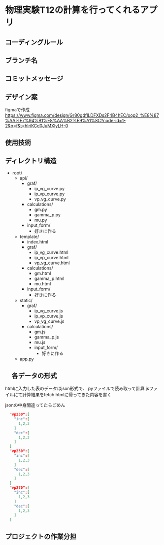 # 物理実験T12の計算を行ってくれるアプリ

## コーディングルール

## ブランチ名

## コミットメッセージ

## デザイン案

figmaで作成
<https://www.figma.com/design/Gr80gdfILDFXDs2F4B4hEC/oop2_%E8%87%AA%E7%94%B1%E8%AA%B2%E9%A1%8C?node-id=1-2&p=f&t=hIriKCd0JuMXlyLH-0>

## 使用技術

## ディレクトリ構造

- root/
  - api/
    - graf/
      - ip_vg_curve.py
      - ip_vp_curve.py
      - vp_vg_curve.py
    - calculations/
      - gm.py
      - gamma_p.py
      - mu.py
    - input_form/
      - 好きに作る
  - template/
    - index.html
    - graf/
      - ip_vg_curve.html
      - ip_vp_curve.html
      - vp_vg_curve.html
    - calculations/
      - gm.html
      - gamma_p.html
      - mu.html
    - input_form/
      - 好きに作る
  - static/
    - graf/
      - ip_vg_curve.js
      - ip_vp_curve.js
      - vp_vg_curve.js
    - calculations/
      - gm.js
      - gamma_p.js
      - mu.js
      - input_form/
        - 好きに作る
  - app.py

## 　各データの形式

  htmlに入力した表のデータはjson形式で、
  pyファイルで読み取って計算
  jsファイルにて計算結果をfetch
  htmlに帰ってきた内容を書く

  jsonの中身間違ってたらごめん

  ```json
    "vp230":[
      "inc":[
        1,2,3
      ]
      "dec":[
        1,2,3
      ]
    ]
    "vp250":[
      "inc":[
        1,2,3
      ]
      "dec":[
        1,2,3
      ]
    ]
    "vp270":[
      "inc":[
        1,2,3
      ]
      "dec":[
        1,2,3
      ]
    ]
  ```

## プロジェクトの作業分担
